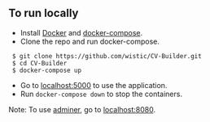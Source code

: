 ## To run locally
- Install [Docker](https://docs.docker.com/engine/install/) and [docker-compose](https://docs.docker.com/compose/install/).
- Clone the repo and run docker-compose.
```shell
 $ git clone https://github.com/wistic/CV-Builder.git
 $ cd CV-Builder
 $ docker-compose up
```
- Go to [localhost:5000](http://localhost:5000/) to use the application.
- Run `docker-compose down` to stop the containers.

Note: To use [adminer](https://www.adminer.org/), go to [localhost:8080](http://localhost:8080/).